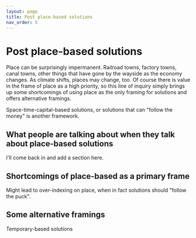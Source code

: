 ```yaml
---
layout: page
title: Post place-based solutions
nav_order: 5
---
```


# Post place-based solutions

Place can be surprisingly impermanent. Railroad towns, factory towns, canal towns, other things that have gone by the wayside as the economy changes. As climate shifts, places may change, too. Of course there is value in the frame of place as a high priority, so this line of inquiry simply brings up some shortcomings of using place as the only framing for solutions and offers alternative framings.

Space-time-capital-based solutions, or solutions that can "follow the money" is another framework.

## What people are talking about when they talk about place-based solutions

I'll come back in and add a section here.

## Shortcomings of place-based as a primary frame

Might lead to over-indexing on place, when in fact solutions should "follow the puck".

## Some alternative framings

Temporary-based solutions
